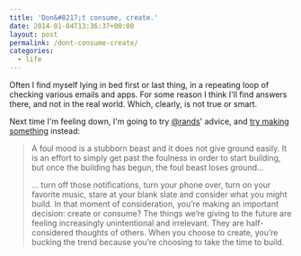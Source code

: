 ```yaml
---
title: 'Don&#8217;t consume, create.'
date: 2014-01-04T13:36:37+00:00
layout: post
permalink: /dont-consume-create/
categories:
  - life
---
```

<p>Often I find myself lying in bed first or last thing, in a repeating loop of checking various emails and apps. For some reason I think I'll find answers there, and not in the real world. Which, clearly, is not true or smart.</p><p>Next time I'm feeling down, I'm going to try&nbsp;<a href="http://rands">@rands</a>'&nbsp;advice,&nbsp;and&nbsp;<a href="http://randsinrepose.com/archives/the-builders-high/">try making something</a>&nbsp;instead:</p><blockquote><p>A foul mood is a stubborn beast and it does not give ground easily. It is an effort to simply get past the foulness in order to start building, but once the building has begun, the foul beast loses ground...</p><p>... turn off those notifications, turn your phone over, turn on your favorite music, stare at your blank slate and consider what you might build. In that moment of consideration, you’re making an important decision: create or consume? The things we’re giving to the future are feeling increasingly unintentional and irrelevant. They are half-considered thoughts of others. When you choose to create, you’re bucking the trend because you’re choosing to take the time to build.</p></blockquote>
